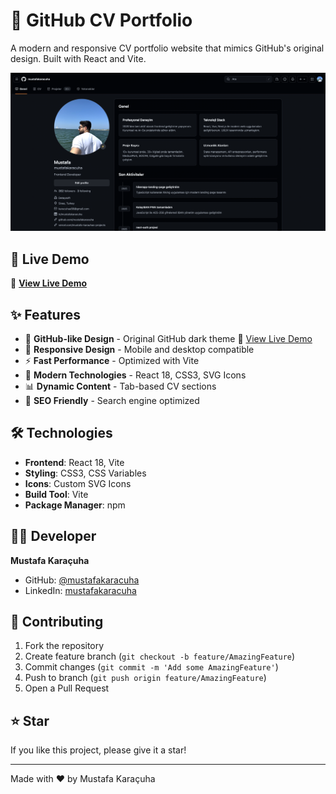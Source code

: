 # 🚀 GitHub CV Portfolio

A modern and responsive CV portfolio website that mimics GitHub's original design. Built with React and Vite.

![GitHub CV Portfolio Screenshot](https://github.com/mustafakaracuha/github-cv-portfolio/blob/main/src/assets/app.png)

## 🎯 Live Demo

🔗 **[View Live Demo](https://github-cv-portfolio.vercel.app)**


## ✨ Features

- 🎨 **GitHub-like Design** - Original GitHub dark theme     👀 [View Live Demo](https://github-cv-portfolio.vercel.app)
- 📱 **Responsive Design** - Mobile and desktop compatible
- ⚡ **Fast Performance** - Optimized with Vite
- 🔧 **Modern Technologies** - React 18, CSS3, SVG Icons
- 📊 **Dynamic Content** - Tab-based CV sections
- 🎯 **SEO Friendly** - Search engine optimized

## 🛠️ Technologies

- **Frontend**: React 18, Vite
- **Styling**: CSS3, CSS Variables
- **Icons**: Custom SVG Icons
- **Build Tool**: Vite
- **Package Manager**: npm


## 👨‍💻 Developer

**Mustafa Karaçuha**
- GitHub: [@mustafakaracuha](https://github.com/mustafakaracuha)
- LinkedIn: [mustafakaracuha](https://linkedin.com/in/mustafakaracuha)

## 🤝 Contributing

1. Fork the repository
2. Create feature branch (`git checkout -b feature/AmazingFeature`)
3. Commit changes (`git commit -m 'Add some AmazingFeature'`)
4. Push to branch (`git push origin feature/AmazingFeature`)
5. Open a Pull Request  

## ⭐ Star

If you like this project, please give it a star!

---

Made with ❤️ by Mustafa Karaçuha